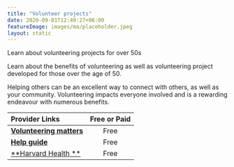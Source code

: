```yaml
---
title: "Volunteer projects"
date: 2020-09-01T12:49:27+06:00
featureImage: images/ma/placeholder.jpeg
layout: static
---
```


Learn about volunteering projects for over 50s

Learn about the benefits of volunteering as well as volunteering project developed for those over the age of 50.

Helping others can be an excellent way to connect with others, as well as your community. Volunteering impacts everyone involved and is a rewarding endeavour with numerous benefits.

| Provider Links      | Free or Paid  |  
| :-----------          | :--------------:      |  
| [**Volunteering matters**](https://volunteeringmatters.org.uk/pillars/older-people/) | Free | 
| [**Help guide**](https://www.helpguide.org/articles/healthy-living/volunteering-and-its-surprising-benefits.htm) | Free | 
| [**Harvard Health **](https://www.health.harvard.edu/blog/volunteering-may-be-good-for-body-and-mind-201306266428) | Free | 
  

<br/><br/>






